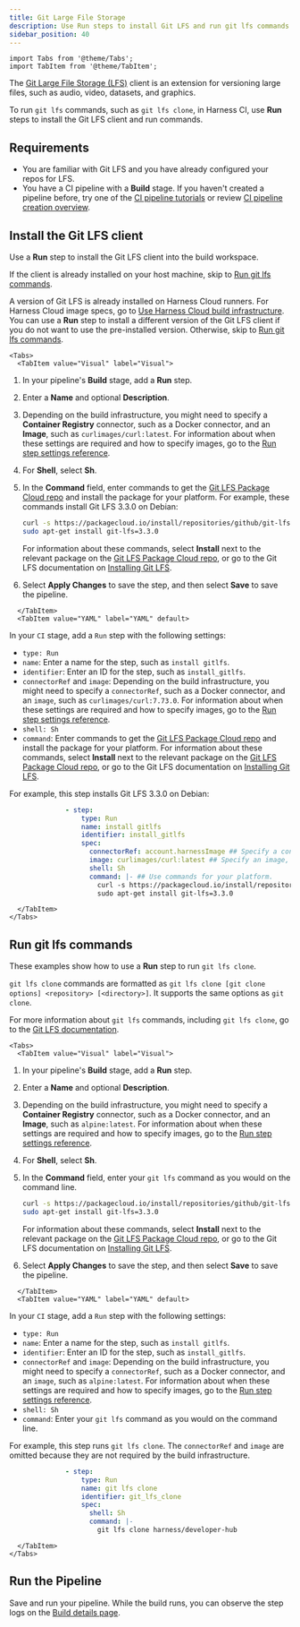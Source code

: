 ```yaml
---
title: Git Large File Storage
description: Use Run steps to install Git LFS and run git lfs commands.
sidebar_position: 40
---
```


```mdx-code-block
import Tabs from '@theme/Tabs';
import TabItem from '@theme/TabItem';
```

The [Git Large File Storage (LFS)](https://git-lfs.com/) client is an extension for versioning large files, such as audio, video, datasets, and graphics.

To run `git lfs` commands, such as `git lfs clone`, in Harness CI, use **Run** steps to install the Git LFS client and run commands.

## Requirements

* You are familiar with Git LFS and you have already configured your repos for LFS.
* You have a CI pipeline with a **Build** stage. If you haven't created a pipeline before, try one of the [CI pipeline tutorials](../../ci-quickstarts/ci-pipeline-quickstart.md) or review [CI pipeline creation overview](../prep-ci-pipeline-components.md).

## Install the Git LFS client

Use a **Run** step to install the Git LFS client into the build workspace.

If the client is already installed on your host machine, skip to [Run git lfs commands](#run-git-lfs-commands).

A version of Git LFS is already installed on Harness Cloud runners. For Harness Cloud image specs, go to [Use Harness Cloud build infrastructure](/docs/continuous-integration/use-ci/set-up-build-infrastructure/use-harness-cloud-build-infrastructure). You can use a **Run** step to install a different version of the Git LFS client if you do not want to use the pre-installed version. Otherwise, skip to [Run git lfs commands](#run-git-lfs-commands).

```mdx-code-block
<Tabs>
  <TabItem value="Visual" label="Visual">
```

1. In your pipeline's **Build** stage, add a **Run** step.
2. Enter a **Name** and optional **Description**.
3. Depending on the build infrastructure, you might need to specify a **Container Registry** connector, such as a Docker connector, and an **Image**, such as `curlimages/curl:latest`. For information about when these settings are required and how to specify images, go to the [Run step settings reference](../run-ci-scripts/run-step-settings.md).
4. For **Shell**, select **Sh**.
5. In the **Command** field, enter commands to get the [Git LFS Package Cloud repo](https://packagecloud.io/github/git-lfs) and install the package for your platform. For example, these commands install Git LFS 3.3.0 on Debian:

   ```sh
   curl -s https://packagecloud.io/install/repositories/github/git-lfs/script.deb.sh | sudo bash
   sudo apt-get install git-lfs=3.3.0
   ```

   For information about these commands, select **Install** next to the relevant package on the [Git LFS Package Cloud repo](https://packagecloud.io/github/git-lfs), or go to the Git LFS documentation on [Installing Git LFS](https://github.com/git-lfs/git-lfs#installing).

6. Select **Apply Changes** to save the step, and then select **Save** to save the pipeline.

```mdx-code-block
  </TabItem>
  <TabItem value="YAML" label="YAML" default>
```

In your `CI` stage, add a `Run` step with the following settings:

* `type: Run`
* `name`: Enter a name for the step, such as `install gitlfs`.
* `identifier`: Enter an ID for the step, such as `install_gitlfs`.
* `connectorRef` and `image`: Depending on the build infrastructure, you might need to specify a `connectorRef`, such as a Docker connector, and an `image`, such as `curlimages/curl:7.73.0`. For information about when these settings are required and how to specify images, go to the [Run step settings reference](../run-ci-scripts/run-step-settings.md).
* `shell: Sh`
* `command`: Enter commands to get the [Git LFS Package Cloud repo](https://packagecloud.io/github/git-lfs) and install the package for your platform. For information about these commands, select **Install** next to the relevant package on the [Git LFS Package Cloud repo](https://packagecloud.io/github/git-lfs), or go to the Git LFS documentation on [Installing Git LFS](https://github.com/git-lfs/git-lfs#installing).

For example, this step installs Git LFS 3.3.0 on Debian:

```yaml
              - step:
                  type: Run
                  name: install gitlfs
                  identifier: install_gitlfs
                  spec:
                    connectorRef: account.harnessImage ## Specify a container registry connector, if required.
                    image: curlimages/curl:latest ## Specify an image, if required.
                    shell: Sh
                    command: |- ## Use commands for your platform.
                      curl -s https://packagecloud.io/install/repositories/github/git-lfs/script.deb.sh | sudo bash
                      sudo apt-get install git-lfs=3.3.0
```

```mdx-code-block
  </TabItem>
</Tabs>
```

## Run git lfs commands

These examples show how to use a **Run** step to run `git lfs clone`.

`git lfs clone` commands are formatted as `git lfs clone [git clone options] <repository> [<directory>]`. It supports the same options as `git clone`.

For more information about `git lfs` commands, including `git lfs clone`, go to the [Git LFS documentation](https://github.com/git-lfs/git-lfs/tree/main/docs).

```mdx-code-block
<Tabs>
  <TabItem value="Visual" label="Visual">
```

1. In your pipeline's **Build** stage, add a **Run** step.
2. Enter a **Name** and optional **Description**.
3. Depending on the build infrastructure, you might need to specify a **Container Registry** connector, such as a Docker connector, and an **Image**, such as `alpine:latest`. For information about when these settings are required and how to specify images, go to the [Run step settings reference](../run-ci-scripts/run-step-settings.md).
4. For **Shell**, select **Sh**.
5. In the **Command** field, enter your `git lfs` command as you would on the command line.

   ```sh
   curl -s https://packagecloud.io/install/repositories/github/git-lfs/script.deb.sh | sudo bash
   sudo apt-get install git-lfs=3.3.0
   ```

   For information about these commands, select **Install** next to the relevant package on the [Git LFS Package Cloud repo](https://packagecloud.io/github/git-lfs), or go to the Git LFS documentation on [Installing Git LFS](https://github.com/git-lfs/git-lfs#installing).

6. Select **Apply Changes** to save the step, and then select **Save** to save the pipeline.

```mdx-code-block
  </TabItem>
  <TabItem value="YAML" label="YAML" default>
```

In your `CI` stage, add a `Run` step with the following settings:

* `type: Run`
* `name`: Enter a name for the step, such as `install gitlfs`.
* `identifier`: Enter an ID for the step, such as `install_gitlfs`.
* `connectorRef` and `image`: Depending on the build infrastructure, you might need to specify a `connectorRef`, such as a Docker connector, and an `image`, such as `alpine:latest`. For information about when these settings are required and how to specify images, go to the [Run step settings reference](../run-ci-scripts/run-step-settings.md).
* `shell: Sh`
* `command`: Enter your `git lfs` command as you would on the command line.

For example, this step runs `git lfs clone`. The `connectorRef` and `image` are omitted because they are not required by the build infrastructure.

```yaml
              - step:
                  type: Run
                  name: git lfs clone
                  identifier: git_lfs_clone
                  spec:
                    shell: Sh
                    command: |-
                      git lfs clone harness/developer-hub
```

```mdx-code-block
  </TabItem>
</Tabs>
```

## Run the Pipeline

Save and run your pipeline. While the build runs, you can observe the step logs on the [Build details page](../viewing-builds.md).
